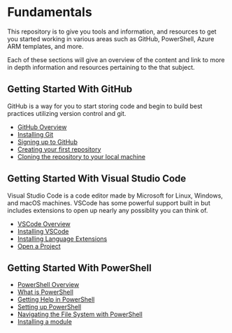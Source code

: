 # Fundamentals

This repository is to give you tools and information, and resources to get you started working in various areas such as GitHub, PowerShell, Azure ARM templates, and more.

Each of these sections will give an overview of the content and link to more in depth information and resources pertaining to the that subject.

## Getting Started With GitHub

GitHub is a way for you to start storing code and begin to build best practices utilizing version control and git.

  - [GitHub Overview](/Github/Overview.md)
  - [Installing Git](/Github/Overview.md#installing-git)
  - [Signing up to GitHub](/Github/Overview.md#Signing-up-to-GitHub)
  - [Creating your first repository](/Github/Overview.md#creating-your-first-repository)
  - [Cloning the repository to your local machine](/Github/Overview.md#cloning-the-repository-to-your-local-machine)

## Getting Started With Visual Studio Code

Visual Studio Code is a code editor made by Microsoft for Linux, Windows, and macOS machines. VSCode has some powerful support built in but includes extensions to open up nearly any possiblity you can think of.

  - [VSCode Overview](/VsCode/Overview.md)
  - [Installing VSCode](/VsCode/Overview.md#installing-vscode)
  - [Installing Language Extensions](/VsCode/Overview.md#installing-language-extensions)
  - [Open a Project](/VsCode/Overview.md#open-a-project)

## Getting Started With PowerShell

- [PowerShell Overview](/PowerShell/Overview.md)
- [What is PowerShell](/PowerShell/Overview.md#what-is-powershell)
- [Getting Help in PowerShell](/PowerShell/Overview.md#getting-help-in-powershell)
- [Setting up PowerShell](/PowerShell/Overview.md#setting-up-powershell)
- [Navigating the File System with PowerShell](/PowerShell/Overview.md#navigating-the-file-system-with-powershell)
- [Installing a module](/PowerShell/Overview.md#installing-a-module)